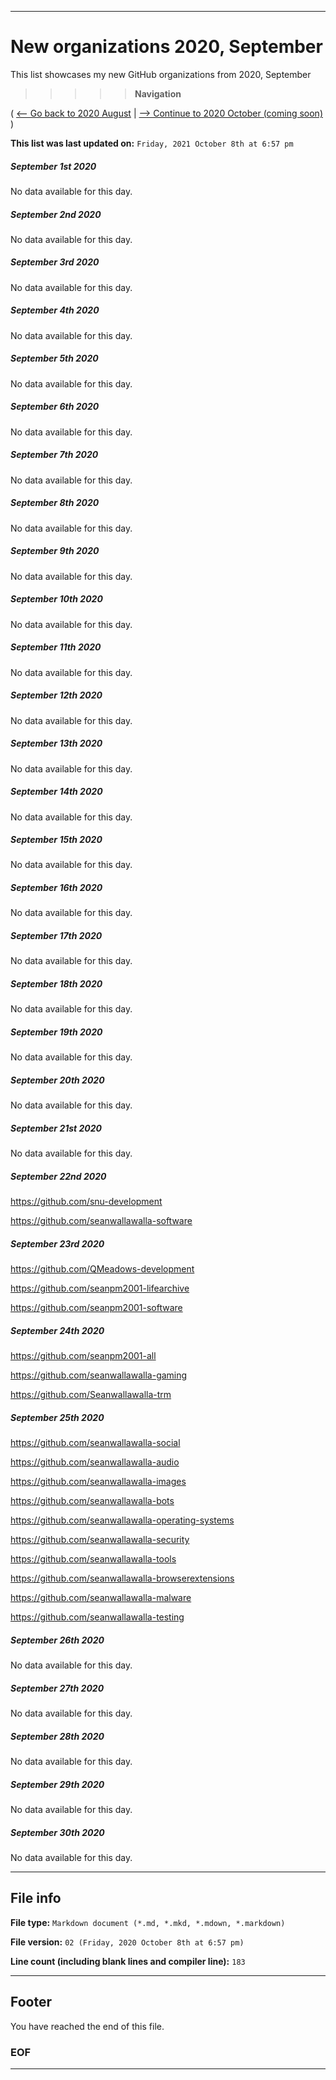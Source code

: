 
***

# New organizations 2020, September

This list showcases my new GitHub organizations from 2020, September

> > > > > **Navigation**

( [<-- Go back to 2020 August](/NewOrgs/2020/August/README.md) | [ --> Continue to 2020 October (coming soon)](/NewOrgs/2020/October/README.md) )

**This list was last updated on:** `Friday, 2021 October 8th at 6:57 pm`

<!-- ##### LIST !-->

##### September 1st 2020

No data available for this day.

##### September 2nd 2020

No data available for this day.

##### September 3rd 2020

No data available for this day.

##### September 4th 2020

No data available for this day.

##### September 5th 2020

No data available for this day.

##### September 6th 2020

No data available for this day.

##### September 7th 2020

No data available for this day.

##### September 8th 2020

No data available for this day.

##### September 9th 2020

No data available for this day.

##### September 10th 2020

No data available for this day.

##### September 11th 2020

No data available for this day.

##### September 12th 2020

No data available for this day.

##### September 13th 2020

No data available for this day.

##### September 14th 2020

No data available for this day.

##### September 15th 2020

No data available for this day.

##### September 16th 2020

No data available for this day.

##### September 17th 2020

No data available for this day.

##### September 18th 2020

No data available for this day.

##### September 19th 2020

No data available for this day.

##### September 20th 2020

No data available for this day.

##### September 21st 2020

No data available for this day.

##### September 22nd 2020

https://github.com/snu-development

https://github.com/seanwallawalla-software

##### September 23rd 2020

https://github.com/QMeadows-development

https://github.com/seanpm2001-lifearchive

https://github.com/seanpm2001-software

##### September 24th 2020

https://github.com/seanpm2001-all

https://github.com/seanwallawalla-gaming

https://github.com/Seanwallawalla-trm

##### September 25th 2020

https://github.com/seanwallawalla-social

https://github.com/seanwallawalla-audio

https://github.com/seanwallawalla-images

https://github.com/seanwallawalla-bots

https://github.com/seanwallawalla-operating-systems

https://github.com/seanwallawalla-security

https://github.com/seanwallawalla-tools

https://github.com/seanwallawalla-browserextensions

https://github.com/seanwallawalla-malware

https://github.com/seanwallawalla-testing

##### September 26th 2020

No data available for this day.

##### September 27th 2020

No data available for this day.

##### September 28th 2020

No data available for this day.

##### September 29th 2020

No data available for this day.

##### September 30th 2020

No data available for this day.

***

## File info

**File type:** `Markdown document (*.md, *.mkd, *.mdown, *.markdown)`

**File version:** `02 (Friday, 2020 October 8th at 6:57 pm)`

**Line count (including blank lines and compiler line):** `183`

***

## Footer

You have reached the end of this file.

### EOF

***

